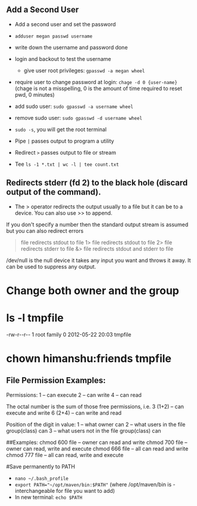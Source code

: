 ## Add a Second User
- Add a second user and set the password 
- `adduser megan passwd username`
- write down the username and password done
- login and backout to test the username
    - give user root privileges: `gpasswd -a megan wheel`
- require user to change password at login:  `chage -d 0 {user-name}`
                                            (chage is not a misspelling, 0 is the amount of time required to reset pwd, 0 minutes)
-  add sudo user: `sudo gpasswd -a username wheel`
-  remove sudo user: `sudo gpasswd -d username wheel`
-  `sudo -s`, you will get the root terminal

-  Pipe `|` passes output to program a utility 
-  Redirect `>` passes output to file or stream
-  Tee `ls -1 *.txt | wc -l | tee count.txt`
## Redirects stderr (fd 2) to the black hole (discard output of the command).

-  The > operator redirects the output usually to a file but it can be to a device. You can also use >> to append.

 If you don't specify a number then the standard output stream is assumed but you can also redirect errors

> file redirects stdout to file
1> file redirects stdout to file
2> file redirects stderr to file
&> file redirects stdout and stderr to file

/dev/null is the null device it takes any input you want and throws it away. It can be used to suppress any output.

# Change both owner and the group

# ls -l tmpfile
-rw-r--r-- 1 root family 0 2012-05-22 20:03 tmpfile

# chown himanshu:friends tmpfile


## File Permission Examples: 
Permissions:
1 – can execute
2 – can write
4 – can read

The octal number is the sum of those free permissions, i.e.
3 (1+2) – can execute and write
6 (2+4) – can write and read

Position of the digit in value:
1 – what owner can
2 – what users in the file group(class) can
3 – what users not in the file group(class) can

##Examples:
chmod 600 file – owner can read and write
chmod 700 file – owner can read, write and execute
chmod 666 file – all can read and write
chmod 777 file – all can read, write and execute

#Save permanently to PATH
- `nano ~/.bash_profile`
- `export PATH="~/opt/maven/bin:$PATH"`   (where /opt/maven/bin is - interchangeable for file you want to add)
- In new terminal:
`echo $PATH`